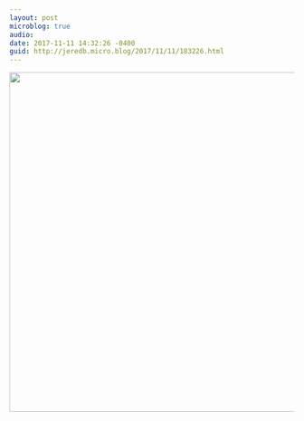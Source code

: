 ```yaml
---
layout: post
microblog: true
audio: 
date: 2017-11-11 14:32:26 -0400
guid: http://jeredb.micro.blog/2017/11/11/183226.html
---
```



<img src="http://micro.jeredb.com/uploads/2018/c75dfad712.jpg" width="600" height="600" />
